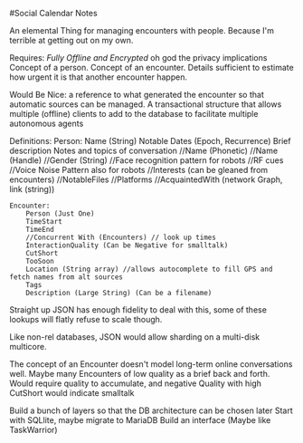 #Social Calendar Notes

An elemental Thing for managing encounters with people.
Because I'm terrible at getting out on my own.

Requires:
	*Fully Offline and Encrypted* oh god the privacy implications
	Concept of a person.
	Concept of an encounter.
	Details sufficient to estimate how urgent it is that another encounter happen.

Would Be Nice:
	a reference to what generated the encounter so that automatic sources can be managed.
	A transactional structure that allows multiple (offline) clients to add to the database to facilitate multiple autonomous agents




Definitions:
	Person:
		Name (String)
		Notable Dates (Epoch, Recurrence)
		Brief description
		Notes and topics of conversation
		//Name (Phonetic)
		//Name (Handle)
		//Gender (String)
		//Face recognition pattern for robots
		//RF cues
		//Voice Noise Pattern also for robots
		//Interests (can be gleaned from encounters)
		//NotableFiles
		//Platforms
		//AcquaintedWith (network Graph, link (string))


	Encounter:
		Person (Just One)
		TimeStart
		TimeEnd
		//Concurrent With (Encounters) // look up times
		InteractionQuality (Can be Negative for smalltalk)
		CutShort
		TooSoon
		Location (String array) //allows autocomplete to fill GPS and fetch names from alt sources
		Tags
		Description (Large String) (Can be a filename)



Straight up JSON has enough fidelity to deal with this, some of these lookups will flatly refuse to scale though.

Like non-rel databases, JSON would allow sharding on a multi-disk multicore.

The concept of an Encounter doesn't model long-term online conversations well. Maybe many Encounters of low quality as a brief back and forth. Would require quality to accumulate, and negative Quality with high CutShort would indicate smalltalk

Build a bunch of layers so that the DB architecture can be chosen later
Start with SQLlite, maybe migrate to MariaDB
Build an interface (Maybe like TaskWarrior)

